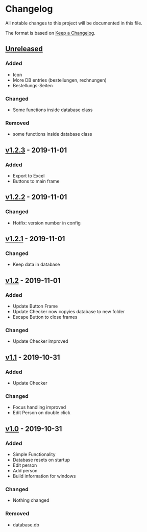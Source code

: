 # Changelog
All notable changes to this project will be documented in this file.

The format is based on [Keep a Changelog](https://keepachangelog.com/de/1.0.0/).

## [Unreleased]
### Added
- Icon
- More DB entries (bestellungen, rechnungen)
- Bestellungs-Seiten

### Changed
- Some functions inside database class

### Removed
- some functions inside database class

## [v1.2.3] - 2019-11-01
### Added
- Export to Excel
- Buttons to main frame

## [v1.2.2] - 2019-11-01
### Changed
- Hotfix: version number in config

## [v1.2.1] - 2019-11-01
### Changed
- Keep data in database

## [v1.2] - 2019-11-01
### Added
- Update Button Frame
- Update Checker now copyies database to new folder
- Escape Button to close frames

### Changed
- Update Checker improved

## [v1.1] - 2019-10-31
### Added
- Update Checker

### Changed
- Focus handling improved
- Edit Person on double click

## [v1.0] - 2019-10-31
### Added
- Simple Functionality
- Database resets on startup
- Edit person
- Add person
- Build information for windows

### Changed
- Nothing changed

### Removed
- database.db

[Unreleased]: https://github.com/maede97/TalemDB/compare/v1.2.3...HEAD
[v1.2.3]: https://github.com/maede97/TalemDB/releases/tag/v1.2.2...v1.2.3
[v1.2.2]: https://github.com/maede97/TalemDB/releases/tag/v1.2.1...v1.2.2
[v1.2.1]: https://github.com/maede97/TalemDB/releases/tag/v1.2...v1.2.1
[v1.2]: https://github.com/maede97/TalemDB/releases/tag/v1.1...v1.2
[v1.1]: https://github.com/maede97/TalemDB/releases/tag/v1.0...v1.1
[v1.0]: https://github.com/maede97/TalemDB/releases/tag/v1.0